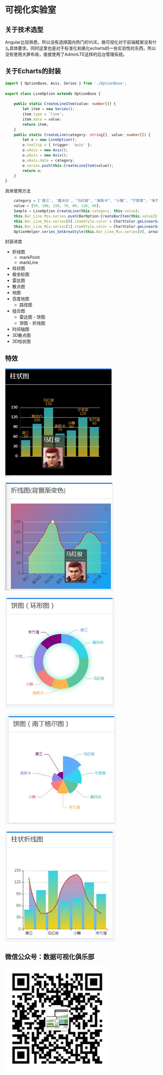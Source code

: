 # 可视化实验室

## 关于技术选型

Angular比较熟悉，所以没有选择国内热门的VUE。做可视化对于前端框架没有什么具体要求。同时这里也是对于标准化和美化echarts的一些实验性的东西，所以没有使用大屏布局，直接使用了AdminLTE这样的后台管理系统。

## 关于Echarts的封装

```ts
import { OptionBase, Axis, Series } from './OptionBase';

export class LineOption extends OptionBase {

    public static CreateLineItem(value: number[]) {
        let item = new Series();
        item.type = 'line';
        item.data = value;
        return item;
    }
    public static CreateLine(category: string[], value: number[]) {
        let o = new LineOption();
        o.tooltip = { trigger: 'axis' };
        o.xAxis = new Axis();
        o.yAxis = new Axis();
        o.xAxis.data = category;
        o.series.push(this.CreateLineItem(value));
        return o;
    }
}
```

具体使用方法

```ts
    category = ['唐三', '戴沐白', "马红俊", "奥斯卡", "小舞", "宁荣荣", "朱竹清"];
    value = [50, 100, 150, 70, 80, 120, 90];
    Sample = LineOption.CreateLine(this.category, this.value);
    this.Bar_Line_Mix.series.push(BarOption.CreateBarItem(this.value2));
    this.Bar_Line_Mix.series[0].itemStyle.color = ChartColor.geLinearGradient(Direction.Vertical, '#32D3EB', '#FCCE10');
    this.Bar_Line_Mix.series[1].itemStyle.color = ChartColor.geLinearGradient(Direction.Vertical, '#c86589', '#06a7ff');
    OptionHelper.series_SetAreaStyle(this.Bar_Line_Mix.series[0], areastyle);


```

封装进度

- 折线图
  - markPoint
  - markLine
- 柱状图
- 极坐标图
- 雷达图
- 散点图
- 地图
- 百度地图
  - 路径图
- 组合图
  - 雷达图 - 饼图
  - 饼图 - 折线图
- 时间轴图
- 3D散点图
- 3D柱状图

## 特效

![柱状图](image/柱状图.png)

![折线图](image/折线图.jpg)

![环形图](image/环形图.jpg)

![南丁格尔图](image/南丁格尔图.jpg)

![折线曲线图](image/折线曲线图.jpg)

## 微信公众号：数据可视化俱乐部

![微信公众号：数据可视化俱乐部](qrcode_for_gh_a8991e1cdfec_344.jpg)

